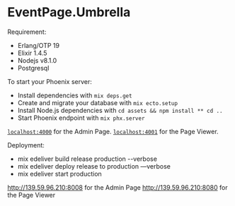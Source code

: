 # EventPage.Umbrella

Requirement:
  * Erlang/OTP 19
  * Elixir 1.4.5
  * Nodejs v8.1.0
  * Postgresql


To start your Phoenix server:

  * Install dependencies with `mix deps.get`
  * Create and migrate your database with `mix ecto.setup`
  * Install Node.js dependencies with `cd assets && npm install ** cd ..`
  * Start Phoenix endpoint with `mix phx.server`

[`localhost:4000`](http://localhost:4001) for the Admin Page.
[`localhost:4001`](http://localhost:4000) for the Page Viewer.



Deployment:
  * mix edeliver build release production --verbose
  * mix edeliver deploy release to production —verbose
  * mix edeliver start production


http://139.59.96.210:8008 for the Admin Page
http://139.59.96.210:8080 for the Page Viewer

